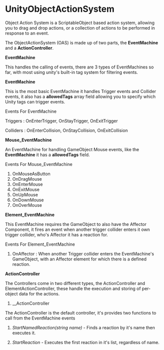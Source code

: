 # UnityObjectActionSystem

Object Action System is a ScriptableObject based action system, allowing you to drag and drop actions, or a collection of actions to be performed in response to an event.

The ObjectActionSystem (OAS) is made up of two parts, the __EventMachine__ and a __ActionController__.  

__EventMachine__

This handles the calling of events, there are 3 types of EventMachines so far, with most using unity's built-in tag system for filtering events. 





__EventMachine__

This is the most basic EventMachine it handles Trigger events and Collider events, it also has a __allowedTags__ array field allowing you to specify which Unity tags can trigger events.

Events For EventMachine

Triggers : OnEnterTrigger, OnStayTrigger, OnExitTrigger

Colliders : OnEnterCollision, OnStayCollision, OnExitCollision


 __Mouse_EventMachine__

An EventMachine for handling GameObject Mouse events, like the __EventMachine__ it has a __allowedTags__ field.

Events For Mouse_EventMachine

1. OnMouseAsButton 
2. OnDragMouse 
3. OnEnterMouse
4. OnExitMouse
5. OnUpMouse
6. OnDownMouse
7. OnOverMouse

__Element_EventMachine__

This EventMachine requires the GameObject to also have the Affector Component, it fires an event when another trigger collider enters it own trigger collider, who's Affector it has a reaction for.

Events For Element_EventMachine

1. OnAffector : When another Trigger collider enters the EventMachine's GameObject, with an Affector element for which there is a defined reaction. 


__ActionController__

The Controllers come in two different types, the ActionController and ElementActionController, these handle the execution and storing of per-object data for the actions.

1. __ActionController

The ActionController is the default controller, it's provides two functions to call from the EventMachine events

 1. *StartNamedReaction(string name)* - Finds a reaction by it's name then executes it.

 2. *StartReaction* - Executes the first reaction in it's list, regardless of name.

